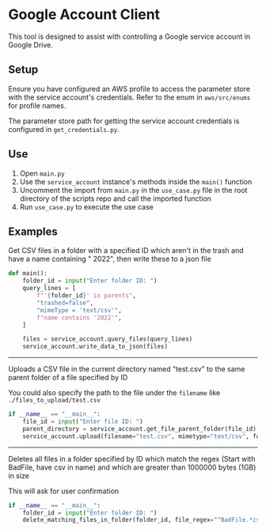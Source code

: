 # Google Account Client

This tool is designed to assist with controlling a Google service account in Google Drive.

## Setup

Ensure you have configured an AWS profile to access the parameter store with the service account's credentials. Refer to
the enum in `aws/src/enums` for profile names.

The parameter store path for getting the service account credentials is configured in `get_credentials.py`.

## Use

1) Open `main.py`
2) Use the `service_account` instance's methods inside the `main()` function
3) Uncomment the import from `main.py` in the `use_case.py` file in the root directory of the scripts repo and call the imported function
4) Run `use_case.py` to execute the use case

## Examples

Get CSV files in a folder with a specified ID which aren't in the trash and have a name containing "
2022", then write these to a json file

```python
def main():
    folder_id = input("Enter folder ID: ")
    query_lines = [
        f"'{folder_id}' in parents",
        "trashed=false",
        "mimeType = 'text/csv'",
        f"name contains '2022'",
    ]

    files = service_account.query_files(query_lines)
    service_account.write_data_to_json(files)
```

___

Uploads a CSV file in the current directory named "test.csv" to the same parent folder of a file specified by ID

You could also specify the path to the file under the `filename` like `./files_to_upload/test.csv`

```python
if __name__ == "__main__":
    file_id = input("Enter file ID: ")
    parent_directory = service_account.get_file_parent_folder(file_id)
    service_account.upload(filename="test.csv", mimetype="text/csv", folder_id=parent_directory)
```

___

Deletes all files in a folder specified by ID which match the regex (Start with
BadFile, have csv in name) and which are greater than 1000000 bytes (1GB) in size

This will ask for user confirmation

```python
if __name__ == "__main__":
    folder_id = input("Enter folder ID: ")
    delete_matching_files_in_folder(folder_id, file_regex="^BadFile.*csv", file_size_minimum=1000000)
```